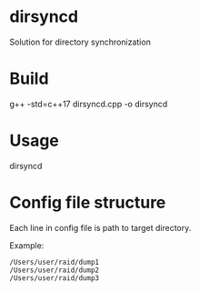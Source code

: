 # dirsyncd
Solution for directory synchronization

# Build
g++ -std=c++17 dirsyncd.cpp -o dirsyncd

# Usage
dirsyncd <name of config file>

# Config file structure
Each line in config file is path to target directory.

Example:
```
/Users/user/raid/dump1
/Users/user/raid/dump2
/Users/user/raid/dump3
```
